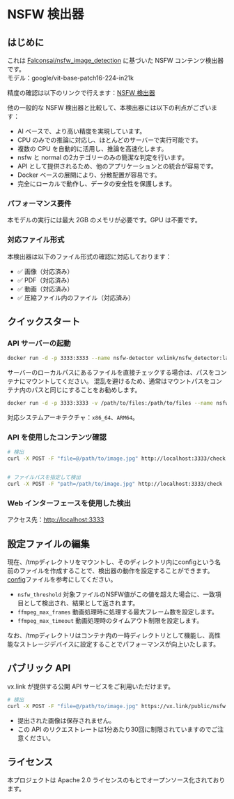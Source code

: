 # NSFW 検出器

## はじめに

これは [Falconsai/nsfw_image_detection](https://huggingface.co/Falconsai/nsfw_image_detection) に基づいた NSFW コンテンツ検出器です。  
モデル：google/vit-base-patch16-224-in21k

精度の確認は以下のリンクで行えます：[NSFW 検出器](https://www.vx.link/nsfw_detector.html)

他の一般的な NSFW 検出器と比較して、本検出器には以下の利点がございます：

* AI ベースで、より高い精度を実現しています。
* CPU のみでの推論に対応し、ほとんどのサーバーで実行可能です。
* 複数の CPU を自動的に活用し、推論を高速化します。
* nsfw と normal の2カテゴリーのみの簡潔な判定を行います。
* API として提供されるため、他のアプリケーションとの統合が容易です。
* Docker ベースの展開により、分散配置が容易です。
* 完全にローカルで動作し、データの安全性を保護します。

### パフォーマンス要件

本モデルの実行には最大 2GB のメモリが必要です。GPU は不要です。

### 対応ファイル形式

本検出器は以下のファイル形式の確認に対応しております：

* ✅ 画像（対応済み）
* ✅ PDF（対応済み）
* ✅ 動画（対応済み）
* ✅ 圧縮ファイル内のファイル（対応済み）

## クイックスタート

### API サーバーの起動

```bash
docker run -d -p 3333:3333 --name nsfw-detector vxlink/nsfw_detector:latest
```

サーバーのローカルパスにあるファイルを直接チェックする場合は、パスをコンテナにマウントしてください。
混乱を避けるため、通常はマウントパスをコンテナ内のパスと同じにすることをお勧めします。

```bash
docker run -d -p 3333:3333 -v /path/to/files:/path/to/files --name nsfw-detector vxlink/nsfw_detector:latest
```



対応システムアーキテクチャ：`x86_64`、`ARM64`。

### API を使用したコンテンツ確認

```bash
# 検出
curl -X POST -F "file=@/path/to/image.jpg" http://localhost:3333/check


# ファイルパスを指定して検出
curl -X POST -F "path=/path/to/image.jpg" http://localhost:3333/check
```

### Web インターフェースを使用した検出

アクセス先：[http://localhost:3333](http://localhost:3333)

## 設定ファイルの編集

現在、/tmpディレクトリをマウントし、そのディレクトリ内にconfigという名前のファイルを作成することで、検出器の動作を設定することができます。
[config](config)ファイルを参考にしてください。

* `nsfw_threshold` 対象ファイルのNSFW値がこの値を超えた場合に、一致項目として検出され、結果として返されます。
* `ffmpeg_max_frames` 動画処理時に処理する最大フレーム数を設定します。
* `ffmpeg_max_timeout` 動画処理時のタイムアウト制限を設定します。

なお、/tmpディレクトリはコンテナ内の一時ディレクトリとして機能し、高性能なストレージデバイスに設定することでパフォーマンスが向上いたします。

## パブリック API

vx.link が提供する公開 API サービスをご利用いただけます。

```bash
# 検出
curl -X POST -F "file=@/path/to/image.jpg" https://vx.link/public/nsfw
```

* 提出された画像は保存されません。
* この API のリクエストレートは1分あたり30回に制限されていますのでご注意ください。

## ライセンス

本プロジェクトは Apache 2.0 ライセンスのもとでオープンソース化されております。
